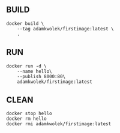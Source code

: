 ## BUILD
```
docker build \
    --tag adamkwolek/firstimage:latest \
    .
```
## RUN    
```
docker run -d \
    --name hello\
    --publish 8000:80\
    adamkwolek/firstimage:latest
```

## CLEAN
```
docker stop hello
docker rm hello
docker rmi adamkwolek/firstimage:latest
```
